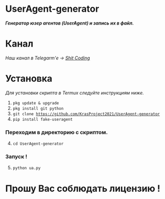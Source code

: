 <h1>UserAgent-generator</h1>
<em><strong>Генератор юзер агентов (UserAgent) и запись их в файл.</strong></em>

<h1>Канал</h1>
<em>Наш канал в Telegarm'е -> <a href="https://t.me/shit_coding">Shit Coding</a></em>

# Установка
<em>Для установки скрипта в Termux следуйте инструкциям ниже.</em>

1. <code>pkg update & upgrade</code>
2. <code>pkg install git python</code>
3. <code>git clone https://github.com/KrasProject2021/UserAgent-generator</code>
3. <code>pip install fake-useragent</code>

<h3>Переходим в директорию с скриптом.</h3>

4. <code>cd UserAgent-generator</code>

<h3>Запуск !</h3>

5. <code>python ua.py</code>

<h1>Прошу Вас соблюдать лицензию !</h1>
